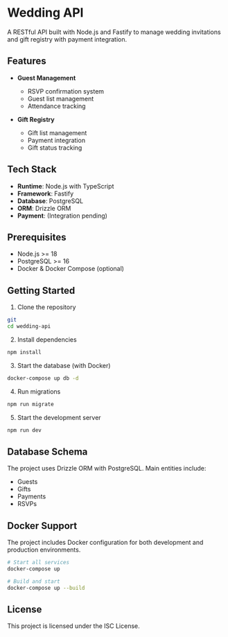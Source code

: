 # Wedding API

A RESTful API built with Node.js and Fastify to manage wedding invitations and gift registry with payment integration.

## Features

- **Guest Management**
  - RSVP confirmation system
  - Guest list management
  - Attendance tracking

- **Gift Registry**
  - Gift list management
  - Payment integration
  - Gift status tracking

## Tech Stack

- **Runtime**: Node.js with TypeScript
- **Framework**: Fastify
- **Database**: PostgreSQL
- **ORM**: Drizzle ORM
- **Payment**: (Integration pending)

## Prerequisites

- Node.js >= 18
- PostgreSQL >= 16
- Docker & Docker Compose (optional)

## Getting Started

1. Clone the repository
```bash
git 
cd wedding-api
```

2. Install dependencies
```bash
npm install
```

3. Start the database (with Docker)
```bash
docker-compose up db -d
```

4. Run migrations
```bash
npm run migrate
```

5. Start the development server
```bash
npm run dev
```

## Database Schema

The project uses Drizzle ORM with PostgreSQL. Main entities include:

- Guests
- Gifts
- Payments
- RSVPs

## Docker Support

The project includes Docker configuration for both development and production environments.

```bash
# Start all services
docker-compose up

# Build and start
docker-compose up --build
```

## License

This project is licensed under the ISC License.